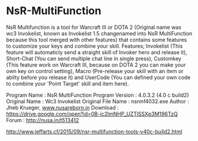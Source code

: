 NsR-MultiFunction
=================
NsR Multifunction is a tool for Warcraft III or DOTA 2 (Original name was wc3 Invokelist, known as Invokelist 1.5 changenamed into NsR MultiFunction because this tool merged with other features) that contains some features to customize your keys and combine your skill. Features; Invokelist (This feature will automaticly send a straight skill of Invoker hero and release it), Short-Chat (You can send multiple chat line in single press), Customkey (This feature work on Warcraft III, because on DOTA 2 you can make your own key on control setting), Macro (Pre-release your skill with an item or abilty before you release it) and UserCode (You can defined your own code to combine your 'Point Target' skill and item here).


Program Name : NsR MultiFunction
Program Version : 4.0.3.2 (4.0 c build2)
Original Name : Wc3 Invokelist 
Original File Name : nsrmf4032.exe 
Author : Jheb Krueger, www.nusareborn.in
Download : https://drive.google.com/open?id=0B-ic2lmNHP_UZTlSSXp3M196TzQ
Forum : http://nusa.in/t513412

http://www.jeffarts.cf/2015/09/nsr-multifunction-tools-v40c-build2.html

